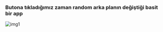 <h3>Butona tıkladığımız zaman random arka planın değiştiği basit bir app</h3>

![img1](https://github.com/emrahbyz/RandomHexColor/assets/146847947/dee4a328-c146-48f9-a89a-de00c1583f5e)
